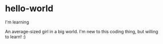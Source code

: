# hello-world
I'm learning

An average-sized girl in a big world. I'm new to this coding thing, but willing to learn! :)
